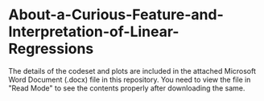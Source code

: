 # About-a-Curious-Feature-and-Interpretation-of-Linear-Regressions

The details of the codeset and plots are included in the attached Microsoft Word Document (.docx) file in this repository. 
You need to view the file in "Read Mode" to see the contents properly after downloading the same.

